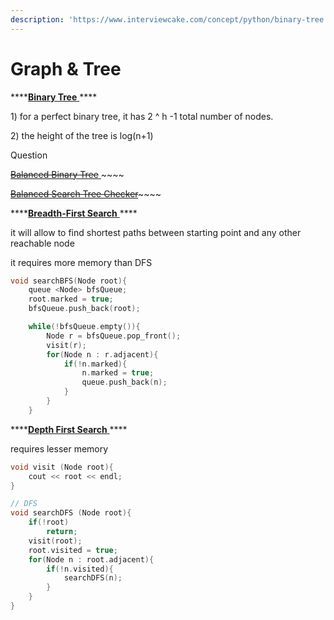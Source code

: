 ```yaml
---
description: 'https://www.interviewcake.com/concept/python/binary-tree'
---
```


# Graph & Tree

\*\*\*\*[**Binary Tree** ](https://www.interviewcake.com/concept/python/binary-tree)\*\*\*\*

1\) for a perfect binary tree, it has 2 ^ h -1 total number of nodes.

2\) the height of the tree is log\(n+1\)

Question 

[~~Balanced Binary Tree~~ ](https://www.interviewcake.com/question/cpp/balanced-binary-tree)~~~~

[~~Balanced Search Tree Checker~~](https://www.interviewcake.com/question/cpp/bst-checker)~~~~



\*\*\*\*[**Breadth-First Search** ](https://www.interviewcake.com/concept/python/bfs)\*\*\*\*

it will allow to find shortest paths between starting point and any other reachable node

it requires more memory than DFS

```cpp
void searchBFS(Node root){
	queue <Node> bfsQueue;
	root.marked = true;
	bfsQueue.push_back(root);

	while(!bfsQueue.empty()){
		Node r = bfsQueue.pop_front();
		visit(r);
		for(Node n : r.adjacent){
			if(!n.marked){
				n.marked = true;
				queue.push_back(n);
			}
		}
	}
```



\*\*\*\*[**Depth First Search** ](https://www.interviewcake.com/concept/python/dfs)\*\*\*\*

requires lesser memory



```cpp
void visit (Node root){
	cout << root << endl;
}

// DFS
void searchDFS (Node root){
	if(!root)
		return;
	visit(root);
	root.visited = true;
	for(Node n : root.adjacent){
		if(!n.visited){
			searchDFS(n);
		}
	}
}
```

